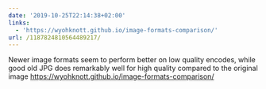 ```yaml
---
date: '2019-10-25T22:14:38+02:00'
links:
  - 'https://wyohknott.github.io/image-formats-comparison/'
url: /1187824810564489217/
---
```

Newer image formats seem to perform better on low quality encodes, while good old JPG does remarkably well for high quality compared to the original image https://wyohknott.github.io/image-formats-comparison/
